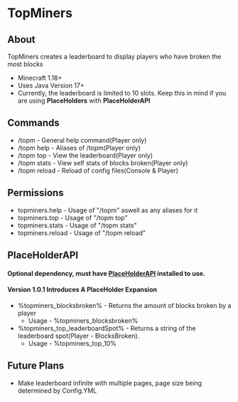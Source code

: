 # TopMiners

## About
TopMiners creates a leaderboard to display players who have broken the most blocks
- Minecraft 1.18+
- Uses Java Version 17+
- Currently, the leaderboard is limited to 10 slots. Keep this in mind if you are using **PlaceHolders** with **PlaceHolderAPI**

## Commands
- /topm - General help command(Player only)
- /topm help - Aliases of /topm(Player only)
- /topm top - View the leaderboard(Player only)
- /topm stats - View self stats of blocks broken(Player only)
- /topm reload - Reload of config files(Console & Player)

## Permissions
- topminers.help - Usage of "/topm" aswell as any aliases for it
- topminers.top - Usage of "/topm top"
- topminers.stats - Usage of "/topm stats"
- topminers.reload - Usage of "/topm reload"

## PlaceHolderAPI
#### Optional dependency, must have [PlaceHolderAPI](https://www.spigotmc.org/resources/placeholderapi.6245/) installed to use.
#### Version 1.0.1 Introduces A PlaceHolder Expansion
- %topminers_blocksbroken% - Returns the amount of blocks broken by a player
  - Usage - %topminers_blocksbroken%
- %topminers_top_leaderboardSpot% - Returns a string of the leaderboard spot(Player - BlocksBroken).  
  - Usage - %topminers_top_10%

## Future Plans
- Make leaderboard infinite with multiple pages, page size being determined by Config.YML
